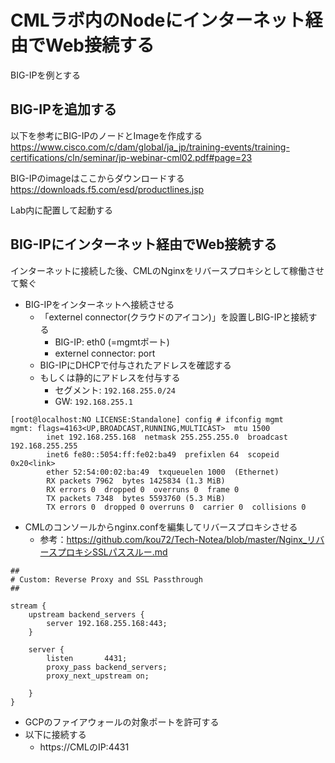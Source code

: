 # CMLラボ内のNodeにインターネット経由でWeb接続する

BIG-IPを例とする

## BIG-IPを追加する

以下を参考にBIG-IPのノードとImageを作成する  
https://www.cisco.com/c/dam/global/ja_jp/training-events/training-certifications/cln/seminar/jp-webinar-cml02.pdf#page=23

BIG-IPのimageはここからダウンロードする  
https://downloads.f5.com/esd/productlines.jsp

Lab内に配置して起動する

## BIG-IPにインターネット経由でWeb接続する

インターネットに接続した後、CMLのNginxをリバースプロキシとして稼働させて繋ぐ

- BIG-IPをインターネットへ接続させる
  - 「externel connector(クラウドのアイコン)」を設置しBIG-IPと接続する
    - BIG-IP: eth0 (=mgmtポート)
    - externel connector: port
  - BIG-IPにDHCPで付与されたアドレスを確認する
  - もしくは静的にアドレスを付与する
    - セグメント: `192.168.255.0/24`
    - GW: `192.168.255.1`
```
[root@localhost:NO LICENSE:Standalone] config # ifconfig mgmt
mgmt: flags=4163<UP,BROADCAST,RUNNING,MULTICAST>  mtu 1500
        inet 192.168.255.168  netmask 255.255.255.0  broadcast 192.168.255.255
        inet6 fe80::5054:ff:fe02:ba49  prefixlen 64  scopeid 0x20<link>
        ether 52:54:00:02:ba:49  txqueuelen 1000  (Ethernet)
        RX packets 7962  bytes 1425834 (1.3 MiB)
        RX errors 0  dropped 0  overruns 0  frame 0
        TX packets 7348  bytes 5593760 (5.3 MiB)
        TX errors 0  dropped 0 overruns 0  carrier 0  collisions 0
```
- CMLのコンソールからnginx.confを編集してリバースプロキシさせる
  - 参考：https://github.com/kou72/Tech-Notea/blob/master/Nginx_リバースプロキシSSLパススルー.md
```
##
# Custom: Reverse Proxy and SSL Passthrough
##

stream {
    upstream backend_servers {
        server 192.168.255.168:443;
    }

    server {
        listen       4431;
        proxy_pass backend_servers;
        proxy_next_upstream on;

    }
}
```
- GCPのファイアウォールの対象ポートを許可する
- 以下に接続する
  - https://CMLのIP:4431
